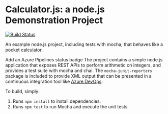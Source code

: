 Calculator.js: a node.js Demonstration Project
==============================================
[![Build Status](https://dev.azure.com/ghaziwadi/GitHub%20Calculator/_apis/build/status/GhaziWadi.calculator?branchName=refs%2Fpull%2F2%2Fmerge)](https://dev.azure.com/ghaziwadi/GitHub%20Calculator/_build/latest?definitionId=22&branchName=refs%2Fpull%2F2%2Fmerge)

An example node.js project, including tests with mocha, that behaves like
a pocket calculator.

Add an Azure Pipelines status badge
The project contains a simple node.js application that exposes REST APIs
to perform arithmetic on integers, and provides a test suite with mocha
and chai.  The `mocha-junit-reporters` package is included to provide XML
output that can be presented in a continuous integration tool like
[Azure DevOps](https://azure.com/devops).

To build, simply:

1. Runs `npm install` to install dependencies.
2. Runs `npm test` to run Mocha and execute the unit tests.

